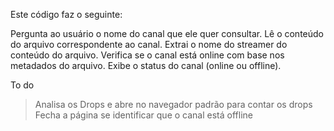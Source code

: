 Este código faz o seguinte:

Pergunta ao usuário o nome do canal que ele quer consultar.
Lê o conteúdo do arquivo correspondente ao canal.
Extrai o nome do streamer do conteúdo do arquivo.
Verifica se o canal está online com base nos metadados do arquivo.
Exibe o status do canal (online ou offline).

To do

>Analisa os Drops e abre no navegador padrão para contar os drops
>Fecha a página se identificar que o canal está offline

